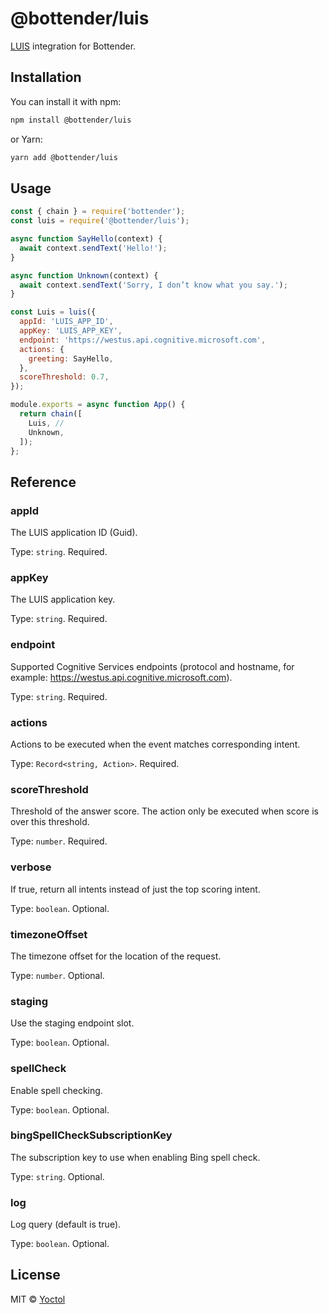 # @bottender/luis

[LUIS](https://www.luis.ai/) integration for Bottender.

## Installation

You can install it with npm:

```sh
npm install @bottender/luis
```

or Yarn:

```sh
yarn add @bottender/luis
```

## Usage

```js
const { chain } = require('bottender');
const luis = require('@bottender/luis');

async function SayHello(context) {
  await context.sendText('Hello!');
}

async function Unknown(context) {
  await context.sendText('Sorry, I don’t know what you say.');
}

const Luis = luis({
  appId: 'LUIS_APP_ID',
  appKey: 'LUIS_APP_KEY',
  endpoint: 'https://westus.api.cognitive.microsoft.com',
  actions: {
    greeting: SayHello,
  },
  scoreThreshold: 0.7,
});

module.exports = async function App() {
  return chain([
    Luis, //
    Unknown,
  ]);
};
```

## Reference

### appId

The LUIS application ID (Guid).

Type: `string`.
Required.

### appKey

The LUIS application key.

Type: `string`.
Required.

### endpoint

Supported Cognitive Services endpoints (protocol and hostname, for example: https://westus.api.cognitive.microsoft.com).

Type: `string`.
Required.

### actions

Actions to be executed when the event matches corresponding intent.

Type: `Record<string, Action>`.
Required.

### scoreThreshold

Threshold of the answer score. The action only be executed when score is over this threshold.

Type: `number`.
Required.

### verbose

If true, return all intents instead of just the top scoring intent.

Type: `boolean`.
Optional.

### timezoneOffset

The timezone offset for the location of the request.

Type: `number`.
Optional.

### staging

Use the staging endpoint slot.

Type: `boolean`.
Optional.

### spellCheck

Enable spell checking.

Type: `boolean`.
Optional.

### bingSpellCheckSubscriptionKey

The subscription key to use when enabling Bing spell check.

Type: `string`.
Optional.

### log

Log query (default is true).

Type: `boolean`.
Optional.

## License

MIT © [Yoctol](https://github.com/Yoctol/bottender)
